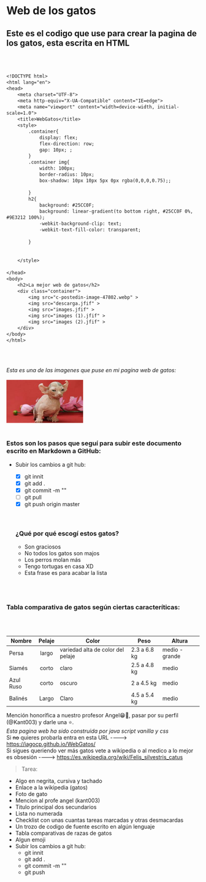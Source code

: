# **Web de los gatos**
## Este es el codigo que use para crear la pagina de los gatos, esta escrita en HTML
<br>
<br>

``````
<!DOCTYPE html>
<html lang="en">
<head>
    <meta charset="UTF-8">
    <meta http-equiv="X-UA-Compatible" content="IE=edge">
    <meta name="viewport" content="width=device-width, initial-scale=1.0">
    <title>WebGatos</title>
    <style>
        .container{
            display: flex;
            flex-direction: row;
            gap: 10px; ;
        }
        .container img{
            width: 100px;
            border-radius: 10px;
            box-shadow: 10px 10px 5px 0px rgba(0,0,0,0.75);;

        }
        h2{
            background: #25CC0F;
            background: linear-gradient(to bottom right, #25CC0F 0%, #9E3212 100%);
            -webkit-background-clip: text;
            -webkit-text-fill-color: transparent;

        }


    </style>

</head>
<body>
    <h2>La mejor web de gatos</h2>
    <div class="container">
        <img src="c-postedin-image-47802.webp" >
        <img src="descarga.jfif" >
        <img src="images.jfif" >
        <img src="images (1).jfif" >
        <img src="images (2).jfif" >
    </div>
</body>
</html>
``````
<br>
<br>

*Esta es una de las imagenes que puse en mi pagina web de gatos:*
<br>
<br>
<img src=images.jfif alt="logo react" width="200">
<br>
<br>

### **Estos son los pasos que seguí para subir este documento escrito en Markdown a GitHub:**
- Subir los cambios a git hub:
  - [x] git innit
  - [X] git add .
  - [X] git commit -m ""
  - [ ] git pull
  - [X] git push origin master
  
  <br>
  <br>
  
  ### ¿Qué por qué escogí estos gatos?

  - Son graciosos
  - No todos los gatos son majos
  - Los perros molan más
  - Tengo tortugas en casa XD
  - Esta frase es para acabar la lista
  
<br>
<br>

### Tabla comparativa de gatos según ciertas caracteríticas:
<br>
<br>

|Nombre | Pelaje |Color | Peso| Altura|
|  ---  |:-----: | ---- |-----| ----- |
|Persa  |    largo    |  variedad alta de color del pelaje   |  2.3 a 6.8 kg   |   medio - grande   |
|Siamés |     corto   |  claro  | 2.5 a 4.8 kg   |  medio     |
|Azul Ruso  |  corto |  oscuro  | 2 a 4.5 kg    |    medio   |
|Balinés|    Largo   | Claro   |  4.5  a 5.4 kg     | medio     |





Mención honorífica a nuestro profesor Angel😁🖖, pasar por su perfil (@Kant003) y darle una ⭐.
<br>
_Esta pagina web ha sido construida por java script vanilla y css_
<br>
 Si ~~no~~ quieres probarla entra en esta URL ----> https://iagocp.github.io/WebGatos/
<br>
Si sigues queriendo ver más gatos vete a wikipedia o al medico a lo mejor es obsesión ---->  https://es.wikipedia.org/wiki/Felis_silvestris_catus


> Tarea:

- Algo en negrita, cursiva y tachado 
- Enlace a la wikipedia (gatos)
-  Foto de gato
-  Mencion al profe angel (kant003)
-  Titulo principal dos secundarios
-  Lista no numerada
- Checklist con unas cuantas tareas marcadas y otras desmacardas
- Un trozo de codigo de fuente escrito en algún lenguaje
- Tabla comparativas de razas de gatos
- Algun emoji
- Subir los cambios a git hub:
  -  git innit
  -  git add .
  -  git commit -m ""
  -  git push


